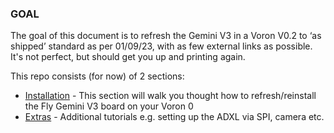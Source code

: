 ### GOAL
The goal of this document is to refresh the Gemini V3 in a Voron V0.2 to ‘as shipped’ standard as per 01/09/23, with as few external links as possible. It's not perfect, but should get you up and printing again.

This repo consists (for now) of 2 sections:

- [Installation](installation.md) - This section will walk you thought how to refresh/reinstall the Fly Gemini V3 board on your Voron 0
- [Extras](extras.md) - Additional tutorials e.g. setting up the ADXL via SPI, camera etc.
